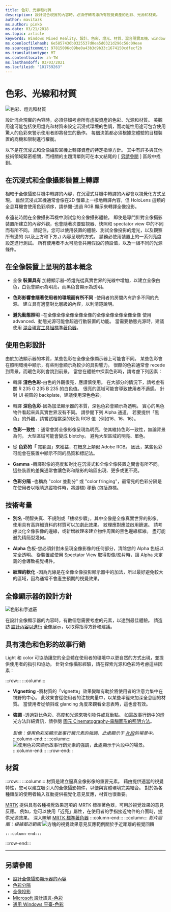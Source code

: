 ```yaml
---
title: 色彩、光線和材質
description: 設計混合現實的內容時，必須仔細考慮所有視覺資產的色彩、光源和材質。
author: mavitazk
ms.author: pinkb
ms.date: 03/21/2018
ms.topic: article
keywords: Windows Mixed Reality、設計、色彩、燈光、材質、混合現實耳機、windows mixed reality 耳機、虛擬實境耳機、HoloLens、MRTK、混合現實工具組
ms.openlocfilehash: 6e5857436b0325537d0ea5d0321d296c58c09eae
ms.sourcegitcommit: 97815006c09be0a43b3d9b33c1674150cdfecf2b
ms.translationtype: MT
ms.contentlocale: zh-TW
ms.lasthandoff: 03/03/2021
ms.locfileid: "101759263"
---
```

# <a name="color-light-and-materials"></a>色彩、光線和材質

![色彩、燈光和材質](images/RemoteRendering.jpg)

設計混合現實的內容時，必須仔細考慮所有虛擬資產的色彩、光源和材質。 美觀用途可能包括使用燈光和材質來設定沉浸式環境的色調，而功能性用途可包含使用驚人的色彩來警示使用者即將發生的動作。 每個決策都必須根據您體驗的目標裝置的商機和限制進行權衡。

以下是在沉浸式和全像攝影耳機上轉譯資產的特定指導方針。 其中有許多與其他技術領域緊密相關，而相關的主題清單則可在本文結尾的 [ [另請參閱](color-light-and-materials.md#see-also) ] 區段中找到。

## <a name="rendering-on-immersive-vs-holographic-devices"></a>在沉浸式和全像攝影裝置上轉譯

相較于全像攝影耳機中轉譯的內容，在沉浸式耳機中轉譯的內容會以視覺化方式呈現。 雖然沉浸式耳機通常會像在2D 螢幕上一樣地轉譯內容，但 HoloLens 這類的全息耳機會使用色彩順序，請參閱-透過 RGB 顯示來轉譯全像投影。

永遠花時間在全像攝影耳機中測試您的全像攝影體驗。 即使是專門針對全像攝影裝置所建立的內容外觀，也會隨著次要監視器、快照和 spectator view 中的不同而有所不同。 請記住，您可以使用裝置的體驗、測試全像投影的燈光，以及觀察所有邊的 (以及上方和下方，) 內容呈現的方式。 請務必使用裝置上的一系列亮度設定進行測試。 所有使用者不太可能會共用假設的預設值，以及一組不同的光源條件。

## <a name="fundamentals-of-rendering-on-holographic-devices"></a>在全像裝置上呈現的基本概念

* 全像 **裝置具有** 加總顯示器–將燈光從真實世界的光線中增加，以建立全像白色，白色會顯示為明亮，而黑色會顯示為透明。

* **色彩影響會隨著使用者的環境而有所不同** -使用者的房間內有許多不同的光源。 建立具有適當對比層級的內容，以利清楚說明。

* **避免動態照明** –在全像全像全像全像全像的全像全像全像全像全像 使用 advanced、動態光源可能會超過行動裝置的功能。 當需要動態光源時，建議使用 [混合現實工具組標準著色器](https://github.com/microsoft/MixedRealityToolkit-Unity/blob/mrtk_release/Documentation/README_MRTKStandardShader.md)。 

## <a name="designing-with-color"></a>使用色彩設計

由於加法顯示器的本質，某些色彩在全像全像顯示器上可能會不同。 某些色彩會在照明環境中顯示，有些則會顯示為較少的具影響力。 很酷的色彩通常會 recede 到背景，而暖色彩則會跳到前景。 當您在體驗中探索色彩時，請考慮下列因素：

* 轉譯 **淺色色彩**-白色的外觀很亮，應謹慎使用。 在大部分的情況下，請考慮有關 R 235 G 235 B 235 的白色值。 很亮的區域可能會導致使用者不適感。 針對 UI 視窗的 backplate，建議使用深色色彩。

* 轉譯 **深色色彩**-因為加法顯示器的本質，深色色彩會顯示為透明。 實心的黑色物件看起來與真實世界沒有不同。 請參閱下列 Alpha 通道。 若要提供「黑色」的外觀，請嘗試相當深的灰色 RGB 值（例如16、16、16）。

* **色彩一致性** ：通常會將全像影像呈現為明亮，使其維持色彩一致性，無論背景為何。 大型區域可能會變成 blotchy。 避免大型區域的明亮、單色。

* 從 **色彩的「** 寬範圍」來獲益，在概念上類似 Adobe RGB。 因此，某些色彩可能會在裝置中顯示不同的品質和標記法。

* **Gamma** -轉譯影像的亮度和對比在沉浸式和全像全像裝置之間會有所不同。 這些裝置的差異通常會讓色彩和陰影的暗區出現、更多或更不亮。

* **色彩分隔** -也稱為 "color 並劃分" 或 "color fringing"，最常見的色彩分隔是在使用者以眼睛追蹤物件時，將游標) 移動 (包括游標。

## <a name="technical-considerations"></a>技術考量

* **別名** -明智失真、不規則或「樓梯步驟」，其中全像是全像真實世界的影像。 使用具有高詳細資料的材質可以加劇此效果。 紋理應對應並啟用篩選。 請考慮淡化全像影像的邊緣，或新增紋理來建立物件周圍的黑色邊緣框線。 盡可能避免精簡型幾何。

* **Alpha** 色板-您必須針對未呈現全像影像的任何部分，清除您的 Alpha 色板以完全透明。 從裝置或使用 Spectator View 取得影像/影片時，讓 Alpha 未定義的會導致視覺構件。

* **紋理的軟化** -因為光線是在全像全像投影顯示器中的加法，所以最好避免較大的區域，因為通常不會產生預期的視覺效果。

## <a name="design-guidelines-for-holographic-display"></a>全像顯示器的設計方針

![色彩和手遮蔽](images/color_handocclusion.jpg)

在設計全像顯示器的內容時，有數個您需要考慮的元素，以達到最佳體驗。 請造訪 [設計內容以進行](designing-content-for-holographic-display.md) 全像展示，以取得指導方針和建議。

## <a name="storytelling-with-light-and-color"></a>具有淺色和色彩的故事行銷

Light 和 color 可協助讓您的全息體在使用者的環境中以更自然的方式出現，並提供使用者的指引和協助。 針對全像攝影經驗，請在探索光源和色彩時考慮這些因素：

:::row:::
    :::column:::
* **Vignetting** -將材質的「vignette」效果變暗有助於將使用者的注意力集中在視野的中心。 此效果會從使用者的注視向量中，以某些半徑來加深全息圖的材質。 當使用者從傾斜或 glancing 角度來觀看全息表時，這也會有效。

* **強調** -透過對比色彩、亮度和光源來吸引物件或互動點。 如需故事行銷中的燈光方法詳細資訊，請參閱 [圖元 Cinematography-電腦圖形的照明方法](http://media.siggraph.org/education/cgsource/Archive/ConfereceCourses/S96/course30.pdf)。<br>
        <br>
        *影像：使用色彩來顯示故事行銷元素的強調，此處顯示于 [片段](https://www.microsoft.com/p/fragments/9nblggh5ggm8)的場景中。*
    :::column-end:::
        :::column:::
        ![使用色彩來顯示故事行銷元素的強調，此處顯示于片段中的場景。](images/640px-fragments.jpg)<br>
    :::column-end:::
:::row-end:::

## <a name="materials"></a>材質

:::row:::
    :::column:::
材質是建立逼真全像影像的重要元素。 藉由提供適當的視覺特性，您可以建立吸引人的全像攝影物件，以便與實體環境完美結合。 對於為各種類型的使用者輸入互動提供視覺化意見反應，材質也很重要。  

[MRTK](https://github.com/Microsoft/MixedRealityToolkit-Unity) 提供具有各種視覺效果選項的 MRTK 標準著色器，可用於視覺效果的意見反應。 例如，您可以使用「近亮」屬性，在使用者的手指接近物件的介面時，提供光源效果。 深入瞭解 [MRTK 標準著色器](https://docs.microsoft.com/windows/mixed-reality/mrtk-docs/features/rendering/mrtk-standard-shader.md)
    :::column-end:::
        :::column:::
    *影片迴圈：根據鄰近範圍* 
     ![ 方塊的視覺效果意見反應範例關於手近距離的視覺回饋](images/HoloLens2_Proximity.gif)

    :::column-end:::
:::row-end:::
<br>

---

## <a name="see-also"></a>另請參閱
* [設計全像攝影顯示器的內容](designing-content-for-holographic-display.md)
* [色彩分隔](../develop/platform-capabilities-and-apis/hologram-stability.md#color-separation)
* [全像投影](../discover/hologram.md)
* [Microsoft 設計語言-色彩](https://www.microsoft.com/design/color)
* [通用 Windows 平臺-色彩](/windows/uwp/style/color)
